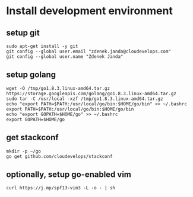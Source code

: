 # Install development environment

## setup git

```
sudo apt-get install -y git
git config --global user.email "zdenek.janda@cloudevelops.com"
git config --global user.name "Zdenek Janda"
```

## setup golang

```
wget -O /tmp/go1.8.3.linux-amd64.tar.gz https://storage.googleapis.com/golang/go1.8.3.linux-amd64.tar.gz
sudo tar -C /usr/local -xzf /tmp/go1.8.3.linux-amd64.tar.gz
echo "export PATH=$PATH:/usr/local/go/bin:$HOME/go/bin" >> ~/.bashrc
export PATH=$PATH:/usr/local/go/bin:$HOME/go/bin
echo "export GOPATH=$HOME/go" >> ~/.bashrc
export GOPATH=$HOME/go
```

## get stackconf

```
mkdir -p ~/go
go get github.com/cloudevelops/stackconf
```

## optionally, setup go-enabled vim

```
curl https://j.mp/spf13-vim3 -L -o - | sh
```